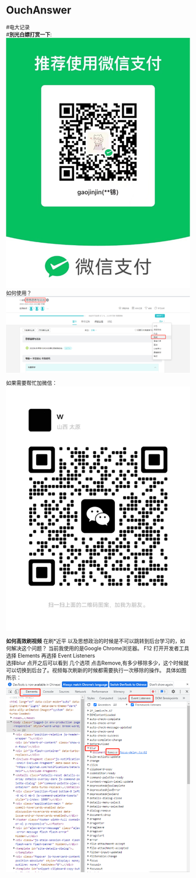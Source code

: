 # OuchAnswer
#电大记录<br>
#**別光白嫖打赏一下**:<br>
![image](https://github.com/gaojinjin/OuchAnswer/blob/main/otherInfo/GetMoney.jpg)<br>
如何使用？
![image](https://github.com/gaojinjin/OuchAnswer/blob/main/otherInfo/howUse.png)<br>

如果需要帮忙加微信：<br>
![image](https://github.com/gaojinjin/OuchAnswer/blob/main/otherInfo/Add.jpg)<br>

**如何高效刷视频**
在刷*近平 以及思想政治的时候是不可以跳转到后台学习的，如何解决这个问题？
当前我使用的是Google Chrome浏览器。
F12 打开开发者工具
选择 Elements  再选择  Event  Listeners    
选择blur   点开之后可以看到 几个选项 点击Remove,有多少移除多少，这个时候就可以切换到后台了。视频每次刷新的时候都需要执行一次移除的操作。
具体如图所示：<br>
![image](https://github.com/gaojinjin/OuchAnswer/blob/main/otherInfo/Chrome.png)<br>
